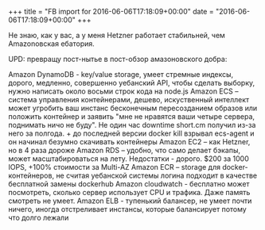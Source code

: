 +++
title = "FB import for 2016-06-06T17:18:09+00:00"
date = "2016-06-06T17:18:09+00:00"
+++

Не знаю, как у вас, а у меня Hetzner работает стабильней, чем Amazonовская ебатория.

UPD: превращу пост-нытье в пост-обзор амазоновского добра:

Amazon DynamoDB - key/value storage, умеет стремные индексы, дорого, медленно, совершенно уебанский API, чтобы сделать выборку, нужно написать около восьми строк кода на node.js
Amazon ECS – система управления контейнерами, дешево, искуственный интеллект может угробить ваш инстанс бесконечным пересозданием образов или положить контейнер и заявить "мне не нравятся ваши четыре сервера, поднимать ничо не буду". Не один час downtime short.cm получил из-за него за полгода. + до последней версии docker kill взрывал ecs-agent и он начинал безумно скачивать контейнеры
Amazon EC2 – как Hetzner, но в 4 раза дороже
Amazon RDS – удобно, что само делает бэкапы, может масштабироваться на лету. Недостатки - дорого. $200 за 1000 IOPS, +100% стоимости за Multi-AZ
Amazon ECR – storage для docker-контейнеров, не считая уебанской системы логина подходит в качестве бесплатной замены dockerhub
Amazon cloudwatch - бесплатно может посмотреть, сколько сервер использует CPU и трафика. Даже память смотреть не умеет.
Amazon ELB - тупенький балансер, не умеет почти ничего, иногда отстреливает инстансы, которые балансирует потому что долго лежали



